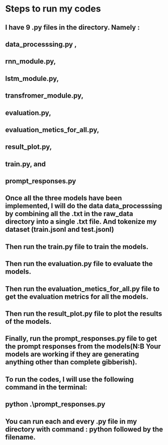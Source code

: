 # Steps to run my codes

## I have 9 .py files in the directory. Namely :

## data_processsing.py , 
## rnn_module.py, 
## lstm_module.py, 
## transfromer_module.py, 
## evaluation.py, 
## evaluation_metics_for_all.py,
## result_plot.py, 
## train.py, and 
## prompt_responses.py

## Once all the three models have been implemented, I will do the data data_processsing by combining all the .txt in the raw_data directory into a single .txt file. And tokenize my dataset (train.jsonl and test.jsonl)

## Then run the train.py file to train the models.
## Then run the evaluation.py file to evaluate the models.
## Then run the evaluation_metics_for_all.py file to get the evaluation metrics for all the models.
## Then run the result_plot.py file to plot the results of the models.
## Finally, run the prompt_responses.py file to get the prompt responses from the models(N:B Your models are working if they are generating anything other than complete gibberish).


## To run the codes, I will use the following command in the terminal:

## python .\prompt_responses.py

## You can run each and every .py file in my directory with command : python followed by the filename.
